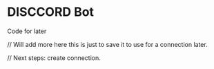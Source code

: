 # DISCCORD Bot
Code for later

// Will add more here this is just to save it to use for a connection later.

// Next steps: create connection.
